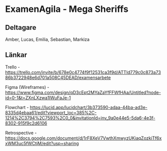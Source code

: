 # ExamenAgila - Mega Sheriffs

## Deltagare
Amber, Lucas, Emilia, Sebastian, Markiza

## Länkar
Trello - https://trello.com/invite/b/678e0c4774f9f12531ca3f9d/ATTId779c0c873a7386b3722948e6d701a508C45DEAD/examensarbete

Figma (Wireframes) - https://www.figma.com/design/qD3cEpt2MYaZaYfFFWfHAa/Untitled?node-id=0-1&t=ZXnLXzwa1lWuFaJe-1

Flowchart - https://lucid.app/lucidchart/3b373590-adaa-44ba-ad3e-8335d4ebaa61/edit?viewport_loc=385%2C-1214%2C3794%2C7593%2C0_0&invitationId=inv_9a0e44e5-5da6-4e3f-8302-915f9c2d6106

Retrospective - https://docs.google.com/document/d/1rF8XeV7VwthXmwyzUKiaqZozkiTf6xxWM3uc5fWCtjM/edit?usp=sharing
